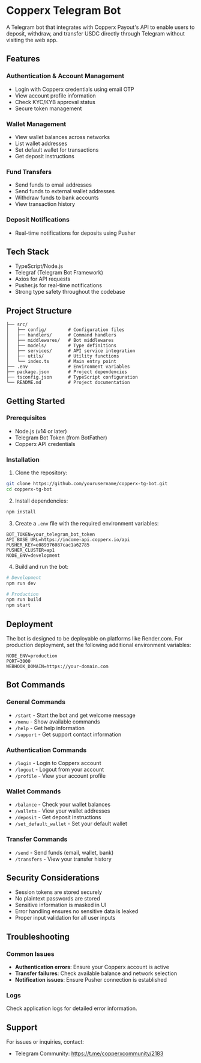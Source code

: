 # Copperx Telegram Bot

A Telegram bot that integrates with Copperx Payout's API to enable users to deposit, withdraw, and transfer USDC directly through Telegram without visiting the web app.

## Features

### Authentication & Account Management
- Login with Copperx credentials using email OTP
- View account profile information
- Check KYC/KYB approval status
- Secure token management

### Wallet Management
- View wallet balances across networks
- List wallet addresses
- Set default wallet for transactions
- Get deposit instructions

### Fund Transfers
- Send funds to email addresses
- Send funds to external wallet addresses
- Withdraw funds to bank accounts
- View transaction history

### Deposit Notifications
- Real-time notifications for deposits using Pusher

## Tech Stack

- TypeScript/Node.js
- Telegraf (Telegram Bot Framework)
- Axios for API requests
- Pusher.js for real-time notifications
- Strong type safety throughout the codebase

## Project Structure

```
├── src/
│   ├── config/        # Configuration files
│   ├── handlers/      # Command handlers
│   ├── middlewares/   # Bot middlewares
│   ├── models/        # Type definitions
│   ├── services/      # API service integration
│   ├── utils/         # Utility functions
│   └── index.ts       # Main entry point
├── .env               # Environment variables
├── package.json       # Project dependencies
├── tsconfig.json      # TypeScript configuration
└── README.md          # Project documentation
```

## Getting Started

### Prerequisites

- Node.js (v14 or later)
- Telegram Bot Token (from BotFather)
- Copperx API credentials

### Installation

1. Clone the repository:
```bash
git clone https://github.com/yourusername/copperx-tg-bot.git
cd copperx-tg-bot
```

2. Install dependencies:
```bash
npm install
```

3. Create a `.env` file with the required environment variables:
```
BOT_TOKEN=your_telegram_bot_token
API_BASE_URL=https://income-api.copperx.io/api
PUSHER_KEY=e089376087cac1a62785
PUSHER_CLUSTER=ap1
NODE_ENV=development
```

4. Build and run the bot:
```bash
# Development
npm run dev

# Production
npm run build
npm start
```

## Deployment

The bot is designed to be deployable on platforms like Render.com. For production deployment, set the following additional environment variables:

```
NODE_ENV=production
PORT=3000
WEBHOOK_DOMAIN=https://your-domain.com
```

## Bot Commands

### General Commands
- `/start` - Start the bot and get welcome message
- `/menu` - Show available commands
- `/help` - Get help information
- `/support` - Get support contact information

### Authentication Commands
- `/login` - Login to Copperx account
- `/logout` - Logout from your account
- `/profile` - View your account profile

### Wallet Commands
- `/balance` - Check your wallet balances
- `/wallets` - View your wallet addresses
- `/deposit` - Get deposit instructions
- `/set_default_wallet` - Set your default wallet

### Transfer Commands
- `/send` - Send funds (email, wallet, bank)
- `/transfers` - View your transfer history

## Security Considerations

- Session tokens are stored securely
- No plaintext passwords are stored
- Sensitive information is masked in UI
- Error handling ensures no sensitive data is leaked
- Proper input validation for all user inputs

## Troubleshooting

### Common Issues
- **Authentication errors**: Ensure your Copperx account is active
- **Transfer failures**: Check available balance and network selection
- **Notification issues**: Ensure Pusher connection is established

### Logs
Check application logs for detailed error information.

## Support

For issues or inquiries, contact:
- Telegram Community: https://t.me/copperxcommunity/2183
